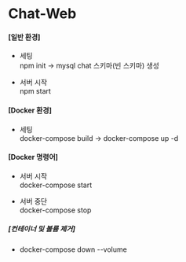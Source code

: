 # Chat-Web
 
#### [일반 환경]
- 세팅  
npm init -> mysql chat 스키마(빈 스키마) 생성

- 서버 시작  
npm start

#### [Docker 환경]
- 세팅  
docker-compose build -> docker-compose up -d

#### [Docker 명령어]
- 서버 시작  
docker-compose start

- 서버 중단  
docker-compose stop

##### [컨테이너 및 볼륨 제거]
- docker-compose down --volume